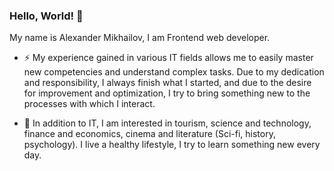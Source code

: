 ### Hello, World! 👋
My name is Alexander Mikhailov, I am Frontend web developer.

- ⚡ My experience gained in various IT fields allows me to easily master new competencies and understand complex tasks.
Due to my dedication and responsibility, I always finish what I started, and due to the desire for improvement and optimization, I try to bring something new to the processes with which I interact.

- 💬 In addition to IT, I am interested in tourism, science and technology, finance and economics, cinema and literature (Sci-fi, history, psychology). I live a healthy lifestyle, I try to learn something new every day.

